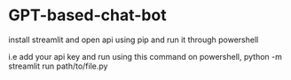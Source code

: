# GPT-based-chat-bot
install streamlit and open api using pip and run it through powershell 

i.e add your api key and run using this command on powershell, 
python -m streamlit run path/to/file.py
